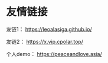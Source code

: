 # 友情链接

友链1： <a href='https://leoalasiga.github.io/'>https://leoalasiga.github.io/</a>

友链2： <a href='https://x.vip.cpolar.top/'>https://x.vip.cpolar.top/</a>

个人demo： <a href='https://peaceandlove.asia/ '>https://peaceandlove.asia/</a>
